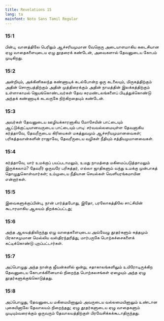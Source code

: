 ```yaml
---
title: Revelations 15
lang: ta
mainfont: Noto Sans Tamil Regular
---
```


###  15:1

பின்பு, வானத்திலே பெரிதும் ஆச்சரியமுமான வேறொரு அடையாளமாகிய கடைசியான ஏழு வாதைகளையுடைய ஏழு தூதரைக் கண்டேன், அவைகளால் தேவனுடைய கோபம் முடிகிறது.

###  15:2

அன்றியும், அக்கினிகலந்த கண்ணாடிக் கடல்போன்ற ஒரு கடலையும், மிருகத்திற்கும் அதின் சொரூபத்திற்கும் அதின் முத்திரைக்கும் அதின் நாமத்தின் இலக்கத்திற்கும் உள்ளாகாமல் ஜெயங்கொண்டவர்கள் தேவ சுரமண்டலங்களைப் பிடித்துக்கொண்டு அந்தக் கண்ணாடிக் கடலருகே நிற்கிறதையும் கண்டேன்.

###  15:3

அவர்கள் தேவனுடைய ஊழியக்காரனாகிய மோசேயின் பாட்டையும் ஆட்டுக்குட்டியானவருடைய பாட்டையும் பாடி: சர்வவல்லமையுள்ள தேவனாகிய கர்த்தாவே, தேவரீருடைய கிரியைகள் மகத்துவமும் ஆச்சரியமுமானவைகள்; பரிசுத்தவான்களின் ராஜாவே, தேவரீருடைய வழிகள் நீதியும் சத்தியமுமானவைகள்.

###  15:4

கர்த்தாவே, யார் உமக்குப் பயப்படாமலும், உமது நாமத்தை மகிமைப்படுத்தாமலும் இருக்கலாம்? தேவரீர் ஒருவரே பரிசுத்தர், எல்லா ஜாதிகளும் வந்து உமக்கு முன்பாகத் தொழுதுகொள்வார்கள்; உம்முடைய நீதியான செயல்கள் வெளியரங்கமாயின என்றார்கள்.

###  15:5

இவைகளுக்குப்பின்பு, நான் பார்த்தபோது, இதோ, பரலோகத்திலே சாட்சியின் கூடாரமாகிய ஆலயம் திறக்கப்பட்டது;

###  15:6

அந்த ஆலயத்திலிருந்து ஏழு வாதைகளையுடைய அவ்வேழு தூதர்களும் சுத்தமும் பிரகாசமுமான மெல்லிய வஸ்திரந்தரித்து, மார்பருகே பொற்கச்சைகளைக் கட்டிக்கொண்டு புறப்பட்டார்கள்.

###  15:7

அப்பொழுது அந்த நான்கு ஜீவன்களில் ஒன்று, சதாகாலங்களிலும் உயிரோடிருக்கிற தேவனுடைய கோபாக்கினையால் நிறைந்த பொற்கலசங்கள் ஏழையும் அந்த ஏழு தூதர்களுக்குங்கொடுத்தது.

###  15:8

அப்பொழுது, தேவனுடைய மகிமையினாலும் அவருடைய வல்லமையினாலும் உண்டான புகையினாலே தேவாலயம் நிறைந்தது; ஏழு தூதர்களுடைய ஏழு வாதைகளும் முடியும்வரைக்கும் ஒருவரும் தேவாலயத்திற்குள் பிரவேசிக்கக்கூடாதிருந்தது.

